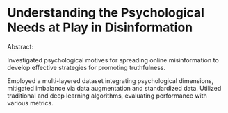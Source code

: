 # Understanding the Psychological Needs at Play in Disinformation

Abstract:

Investigated psychological motives for spreading online misinformation to develop effective strategies for promoting truthfulness.

Employed a multi-layered dataset integrating psychological dimensions, mitigated imbalance via data augmentation and standardized data. Utilized traditional and deep learning algorithms, evaluating performance with various metrics.